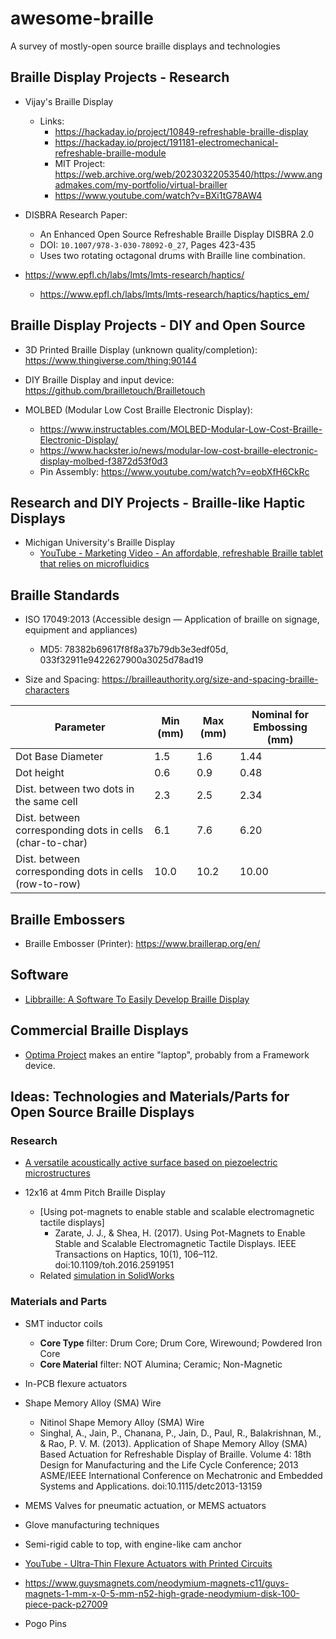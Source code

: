 # awesome-braille
A survey of mostly-open source braille displays and technologies

## Braille Display Projects - Research

* Vijay's Braille Display

    * Links:
        * https://hackaday.io/project/10849-refreshable-braille-display
        * https://hackaday.io/project/191181-electromechanical-refreshable-braille-module
        * MIT Project: https://web.archive.org/web/20230322053540/https://www.angadmakes.com/my-portfolio/virtual-brailler
        * https://www.youtube.com/watch?v=BXi1tG78AW4


* DISBRA Research Paper:
    * An Enhanced Open Source Refreshable Braille Display DISBRA 2.0
    * DOI: `10.1007/978-3-030-78092-0_27`, Pages 423-435
    * Uses two rotating octagonal drums with Braille line combination.


* https://www.epfl.ch/labs/lmts/lmts-research/haptics/
    * https://www.epfl.ch/labs/lmts/lmts-research/haptics/haptics_em/

## Braille Display Projects - DIY and Open Source

* 3D Printed Braille Display (unknown quality/completion): https://www.thingiverse.com/thing:90144
* DIY Braille Display and input device: https://github.com/brailletouch/Brailletouch


* MOLBED (Modular Low Cost Braille Electronic Display):
    * https://www.instructables.com/MOLBED-Modular-Low-Cost-Braille-Electronic-Display/
    * https://www.hackster.io/news/modular-low-cost-braille-electronic-display-molbed-f3872d53f0d3
    * Pin Assembly: https://www.youtube.com/watch?v=eobXfH6CkRc


## Research and DIY Projects - Braille-like Haptic Displays

* Michigan University's Braille Display
    * [YouTube - Marketing Video - An affordable, refreshable Braille tablet that relies on microfluidics](https://www.youtube.com/watch?v=0fIg4rI4cDw)


## Braille Standards

* ISO 17049:2013 (Accessible design — Application of braille on signage, equipment and appliances)
    * MD5: 78382b69617f8f8a37b79db3e3edf05d, 033f32911e9422627900a3025d78ad19

* Size and Spacing: https://brailleauthority.org/size-and-spacing-braille-characters

| Parameter                                                | Min (mm) | Max (mm) | Nominal for Embossing (mm) |
|----------------------------------------------------------|----------|----------|----------------------------|
| Dot Base Diameter                                        | 1.5      | 1.6      | 1.44                       |
| Dot height                                               | 0.6      | 0.9      | 0.48                       |
| Dist. between two dots in the same cell                  | 2.3      | 2.5      | 2.34                       |
| Dist. between corresponding dots in cells (char-to-char) | 6.1      | 7.6      | 6.20                       |
| Dist. between corresponding dots in cells (row-to-row)   | 10.0     | 10.2     | 10.00                      |



## Braille Embossers
* Braille Embosser (Printer): https://www.braillerap.org/en/

## Software
* [Libbraille: A Software To Easily Develop Braille Display](https://libbraille.org/libbraille-a-software-to-easily-develop-braille-display/)

## Commercial Braille Displays

* [Optima Project](https://accessmind.io/optima.php) makes an entire "laptop", probably from a Framework device.

## Ideas: Technologies and Materials/Parts for Open Source Braille Displays

### Research

* [A versatile acoustically active surface based on piezoelectric microstructures](https://dspace.mit.edu/handle/1721.1/142894)

* 12x16 at 4mm Pitch Braille Display
    * [Using pot-magnets to enable stable and scalable electromagnetic tactile displays]
        * Zarate, J. J., & Shea, H. (2017). Using Pot-Magnets to Enable Stable and Scalable Electromagnetic Tactile Displays. IEEE Transactions on Haptics, 10(1), 106–112. doi:10.1109/toh.2016.2591951 
    * Related [simulation in SolidWorks](https://youtu.be/sDBgSEA843E)

### Materials and Parts

* SMT inductor coils
    * **Core Type** filter: Drum Core; Drum Core, Wirewound; Powdered Iron Core
    * **Core Material** filter: NOT Alumina; Ceramic; Non-Magnetic

* In-PCB flexure actuators

* Shape Memory Alloy (SMA) Wire
    * Nitinol Shape Memory Alloy (SMA) Wire
    * Singhal, A., Jain, P., Chanana, P., Jain, D., Paul, R., Balakrishnan, M., & Rao, P. V. M. (2013). Application of Shape Memory Alloy (SMA) Based Actuation for Refreshable Display of Braille. Volume 4: 18th Design for Manufacturing and the Life Cycle Conference; 2013 ASME/IEEE International Conference on Mechatronic and Embedded Systems and Applications. doi:10.1115/detc2013-13159 

* MEMS Valves for pneumatic actuation, or MEMS actuators

* Glove manufacturing techniques

* Semi-rigid cable to top, with engine-like cam anchor

* [YouTube - Ultra-Thin Flexure Actuators with Printed Circuits](https://www.youtube.com/watch?v=wrnBW0HD0Vo)

* https://www.guysmagnets.com/neodymium-magnets-c11/guys-magnets-1-mm-x-0-5-mm-n52-high-grade-neodymium-disk-100-piece-pack-p27009

* Pogo Pins
